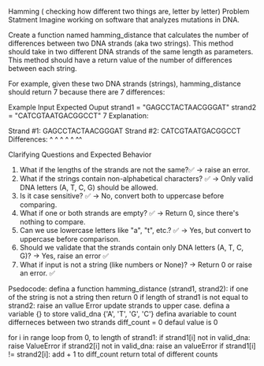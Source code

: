 Hamming ( checking how different two things are, letter by letter)
Problem Statment
Imagine working on software that analyzes mutations in DNA.

Create a function named hamming_distance that calculates the number of differences between two DNA strands (aka two strings). This method should take in two different DNA strands of the same length as parameters. This method should have a return value of the number of differences between each string.

For example, given these two DNA strands (strings), hamming_distance should return 7 because there are 7 differences:

Example Input	Expected Ouput
strand1 = "GAGCCTACTAACGGGAT"
strand2 = "CATCGTAATGACGGCCT"	7
Explanation:

Strand #1:   GAGCCTACTAACGGGAT
Strand #2:   CATCGTAATGACGGCCT
Differences: ^ ^ ^  ^ ^    ^^

Clarifying Questions and Expected Behavior
1. What if the lengths of the strands are not the same?✅
→ raise an error. 
2. What if the strings contain non-alphabetical characters? ✅
→ Only valid DNA letters (A, T, C, G) should be allowed.
3. Is it case sensitive? ✅
→ No, convert both to uppercase before comparing.
4. What if one or both strands are empty? ✅
→ Return 0, since there's nothing to compare.
5. Can we use lowercase letters like "a", "t", etc.? ✅
→ Yes, but convert to uppercase before comparison.
6. Should we validate that the strands contain only DNA letters (A, T, C, G)?
→ Yes, raise an error ✅
7. What if input is not a string (like numbers or None)?
→ Return 0 or raise an error. ✅


Psedocode:
defina a function hamming_distance (strand1, strand2):
if one of the string is not a string then return 0
if length of strand1 is not equal to strand2:
raise an vallue Error
update strands to upper case.
defina a variable {} to store valid_dna {'A', 'T', 'G', 'C'}
defina avariable to count differneces between two strands diff_count = 0 defaul value is 0

for i in range loop from 0, to length of strand1:
if strand1[i] not in valid_dna:
raise ValueError
if strand2[i] not in valid_dna:
raise an valueError
if strand1[i] != strand2[i]:
add + 1 to diff_count 
return total of different counts